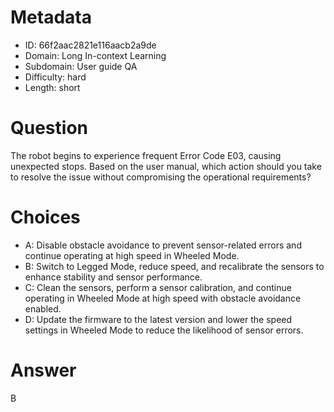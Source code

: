 # Metadata

- ID: 66f2aac2821e116aacb2a9de
- Domain: Long In-context Learning
- Subdomain: User guide QA
- Difficulty: hard
- Length: short

# Question

The robot begins to experience frequent Error Code E03, causing unexpected stops. Based on the user manual, which action should you take to resolve the issue without compromising the operational requirements?

# Choices

- A: Disable obstacle avoidance to prevent sensor-related errors and continue operating at high speed in Wheeled Mode.
- B: Switch to Legged Mode, reduce speed, and recalibrate the sensors to enhance stability and sensor performance.
- C: Clean the sensors, perform a sensor calibration, and continue operating in Wheeled Mode at high speed with obstacle avoidance enabled.
- D: Update the firmware to the latest version and lower the speed settings in Wheeled Mode to reduce the likelihood of sensor errors.

# Answer

B
